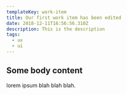 ```yaml
---
templateKey: work-item
title: Our first work item has been edited
date: 2018-12-11T16:56:56.310Z
description: This is the description
tags:
  - ux
  - ui
---
```

## Some body content

lorem ipsum blah blah blah.

